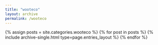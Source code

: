 ```yaml
---
title: "wooteco"
layout: archive
permalink: /wooteco
---
```



{% assign posts = site.categories.wooteco %}
{% for post in posts %} {% include archive-single.html type=page.entries_layout %} {% endfor %}